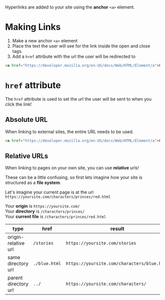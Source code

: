 Hyperlinks are added to your site using the **anchor** `<a>` element.

# Making Links

1. Make a new anchor `<a>` element
2. Place the text the user will see for the link inside the open and close tags. 
3. Add a `href` attribute with the url the user will be redirected to

```html preview
<a href="https://developer.mozilla.org/en-US/docs/Web/HTML/Element/a">For more help, click here!</a>
```

# `href` attribute

The `href` attribute is used to set the url the user will be sent to when you click the link!

## Absolute URL

When linking to external sites, the entire URL needs to be used. 

```html preview
<a href="https://developer.mozilla.org/en-US/docs/Web/HTML/Element/a">For more help, click here!</a>
```

## Relative URLs

When linking to pages on your own site, you can use **relative** urls!

These can be a little confusing, so first lets imagine how your site is structured as a **file system**.

Let's imagine your current page is at the url `https://yoursite.com/characters/princes/red.html`

Your **origin** is `https://yoursite.com/` <br>
Your **directory** is `/characters/princes/` <br>
Your **current file** is `/characters/princes/red.html` <br>

| type | href | result |
| --- | --- | --- |
| origin-relative url | `/stories` | `https://yoursite.com/stories` |
| same directory url | `./blue.html` | `https://yoursite.com/characters/blue.html` |
| parent directory url | `../` | `https://yoursite.com/characters/` |

